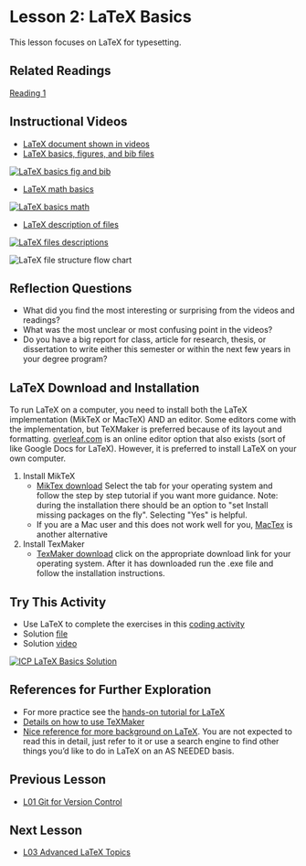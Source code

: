 # **Lesson 2: LaTeX Basics**

This lesson focuses on LaTeX for typesetting.

## **Related Readings**
[Reading 1](https://github.com/ashleefv/ApplNumComp/blob/master/RecommendedReading.md#reading-1)

## **Instructional Videos**
* [LaTeX document shown in videos](https://github.com/ashleefv/ApplNumComp/blob/master/CHEclassFa20/Pre%20Class%20Activities/LaTeX%20Basics/Demo%20Git%20Basics.tex)
* [LaTeX basics, figures, and bib files](https://www.youtube.com/watch?v=2SE4oedooUM&feature=emb_title)
 
 [![LaTeX basics fig and bib](http://img.youtube.com/vi/2SE4oedooUM/0.jpg)](http://www.youtube.com/watch?v=2SE4oedooUM "LaTeX basics fig and bib")

* [LaTeX math basics](https://www.youtube.com/watch?v=6Wx8wb19wUM&feature=emb_title)
 
 [![LaTeX basics math](http://img.youtube.com/vi/6Wx8wb19wUM/0.jpg)](http://www.youtube.com/watch?v=6Wx8wb19wUM "LaTeX basics math")
 
* [LaTeX description of files](https://www.youtube.com/watch?time_continue=1&v=n2l9VYJwJK4&feature=emb_title)
 
 [![LaTeX files descriptions](http://img.youtube.com/vi/n2l9VYJwJK4/0.jpg)](http://www.youtube.com/watch?v=n2l9VYJwJK4 "LaTeX files descriptions")
 
 ![LaTeX file structure flow chart](https://github.com/ashleefv/ApplNumComp/blob/master/CHEclassFa20/Pre%20Class%20Activities/LaTeX%20Basics/LaTeX_diagram.PNG)

## **Reflection Questions**
* What did you find the most interesting or surprising from the videos and readings?
* What was the most unclear or most confusing point in the videos?
* Do you have a big report for class, article for research, thesis, or dissertation to write either this semester or within the next few years in your degree program? 

## **LaTeX Download and Installation**
To run LaTeX on a computer, you need to install both the LaTeX implementation (MikTeX or MacTeX) AND an editor. 
Some editors come with the implementation, but TeXMaker is preferred because of its layout and formatting. [overleaf.com](overleaf.com) is an online editor option that also exists (sort of like Google Docs for LaTeX). However, it is preferred to install LaTeX on your own computer.

1. Install MikTeX
    * [MikTex download](https://miktex.org/download) Select the tab for your operating system and follow the step by step tutorial if you want more guidance. Note: during the installation there should be an option to "set Install missing packages on the fly". Selecting "Yes" is helpful.
    * If you are a Mac user and this does not work well for you, [MacTex](http://www.tug.org/mactex/) is another alternative
2. Install TexMaker
    * [TexMaker download](https://www.xm1math.net/texmaker/download.html) click on the appropriate download link for your operating system. After it has downloaded run the .exe file and follow the installation instructions.
      
## **Try This Activity**
* Use LaTeX to complete the exercises in this [coding activity](https://github.com/ashleefv/ApplNumComp/blob/master/LaTeX%20basics%20activity.pdf)
* Solution [file](https://github.com/ashleefv/ApplNumComp/blob/master/CHEclassFa20/In%20Class%20Problem%20Solutions/LaTeX/ICP%20LaTeX%20Basics%20simple%20version.tex)
* Solution [video](https://www.youtube.com/watch?v=KSrDadBdp7w&feature=emb_title)

[![ICP LaTeX Basics Solution](http://img.youtube.com/vi/KSrDadBdp7w/0.jpg)](http://www.youtube.com/watch?v=KSrDadBdp7w "ICP LaTeX Basics Solution")

## **References for Further Exploration**
* For more practice see the [hands-on tutorial for LaTeX](https://www.latex-tutorial.com/tutorials/) 
* [Details on how to use TeXMaker](https://www.xm1math.net/texmaker/doc.html)
* [Nice reference for more background on LaTeX](http://ctan.mirrors.hoobly.com/info/lshort/english/lshort.pdf). You are not expected to read this in detail, just refer to it or use a search engine to find other things you’d like to do in LaTeX on an AS NEEDED basis.
 
## **Previous Lesson**
* [L01 Git for Version Control](/L01%20Git%20for%20Version%20Control.md)

## **Next Lesson**
* [L03 Advanced LaTeX Topics](/L03%20Advanced%20LaTeX%20Topics.md)
